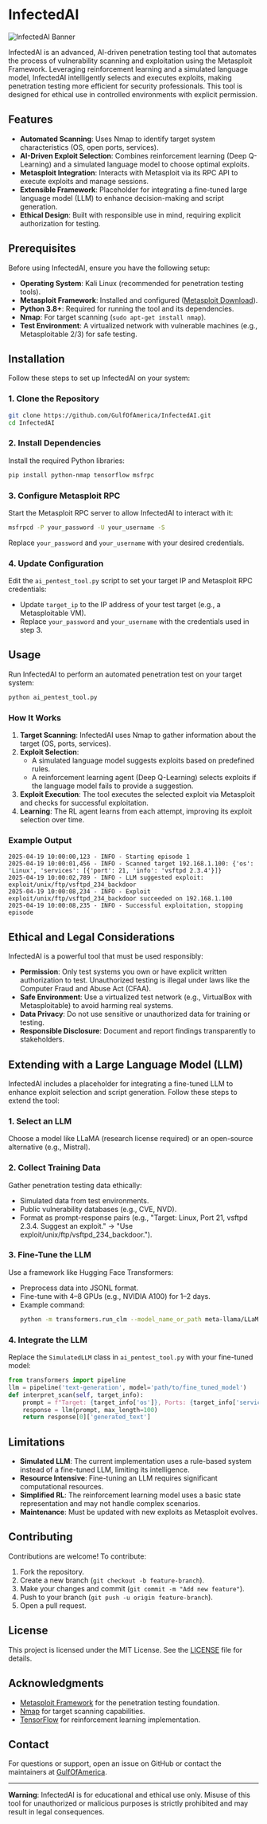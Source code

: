 # InfectedAI

![InfectedAI Banner](https://via.placeholder.com/1200x200.png?text=InfectedAI+-+Automated+AI+Penetration+Testing)

InfectedAI is an advanced, AI-driven penetration testing tool that automates the process of vulnerability scanning and exploitation using the Metasploit Framework. Leveraging reinforcement learning and a simulated language model, InfectedAI intelligently selects and executes exploits, making penetration testing more efficient for security professionals. This tool is designed for ethical use in controlled environments with explicit permission.

## Features
- **Automated Scanning**: Uses Nmap to identify target system characteristics (OS, open ports, services).
- **AI-Driven Exploit Selection**: Combines reinforcement learning (Deep Q-Learning) and a simulated language model to choose optimal exploits.
- **Metasploit Integration**: Interacts with Metasploit via its RPC API to execute exploits and manage sessions.
- **Extensible Framework**: Placeholder for integrating a fine-tuned large language model (LLM) to enhance decision-making and script generation.
- **Ethical Design**: Built with responsible use in mind, requiring explicit authorization for testing.

## Prerequisites
Before using InfectedAI, ensure you have the following setup:
- **Operating System**: Kali Linux (recommended for penetration testing tools).
- **Metasploit Framework**: Installed and configured ([Metasploit Download](https://www.metasploit.com/download)).
- **Python 3.8+**: Required for running the tool and its dependencies.
- **Nmap**: For target scanning (`sudo apt-get install nmap`).
- **Test Environment**: A virtualized network with vulnerable machines (e.g., Metasploitable 2/3) for safe testing.

## Installation
Follow these steps to set up InfectedAI on your system:

### 1. Clone the Repository
```bash
git clone https://github.com/GulfOfAmerica/InfectedAI.git
cd InfectedAI
```

### 2. Install Dependencies
Install the required Python libraries:
```bash
pip install python-nmap tensorflow msfrpc
```

### 3. Configure Metasploit RPC
Start the Metasploit RPC server to allow InfectedAI to interact with it:
```bash
msfrpcd -P your_password -U your_username -S
```
Replace `your_password` and `your_username` with your desired credentials.

### 4. Update Configuration
Edit the `ai_pentest_tool.py` script to set your target IP and Metasploit RPC credentials:
- Update `target_ip` to the IP address of your test target (e.g., a Metasploitable VM).
- Replace `your_password` and `your_username` with the credentials used in step 3.

## Usage
Run InfectedAI to perform an automated penetration test on your target system:
```bash
python ai_pentest_tool.py
```

### How It Works
1. **Target Scanning**: InfectedAI uses Nmap to gather information about the target (OS, ports, services).
2. **Exploit Selection**:
   - A simulated language model suggests exploits based on predefined rules.
   - A reinforcement learning agent (Deep Q-Learning) selects exploits if the language model fails to provide a suggestion.
3. **Exploit Execution**: The tool executes the selected exploit via Metasploit and checks for successful exploitation.
4. **Learning**: The RL agent learns from each attempt, improving its exploit selection over time.

### Example Output
```
2025-04-19 10:00:00,123 - INFO - Starting episode 1
2025-04-19 10:00:01,456 - INFO - Scanned target 192.168.1.100: {'os': 'Linux', 'services': [{'port': 21, 'info': 'vsftpd 2.3.4'}]}
2025-04-19 10:00:02,789 - INFO - LLM suggested exploit: exploit/unix/ftp/vsftpd_234_backdoor
2025-04-19 10:00:08,234 - INFO - Exploit exploit/unix/ftp/vsftpd_234_backdoor succeeded on 192.168.1.100
2025-04-19 10:00:08,235 - INFO - Successful exploitation, stopping episode
```

## Ethical and Legal Considerations
InfectedAI is a powerful tool that must be used responsibly:
- **Permission**: Only test systems you own or have explicit written authorization to test. Unauthorized testing is illegal under laws like the Computer Fraud and Abuse Act (CFAA).
- **Safe Environment**: Use a virtualized test network (e.g., VirtualBox with Metasploitable) to avoid harming real systems.
- **Data Privacy**: Do not use sensitive or unauthorized data for training or testing.
- **Responsible Disclosure**: Document and report findings transparently to stakeholders.

## Extending with a Large Language Model (LLM)
InfectedAI includes a placeholder for integrating a fine-tuned LLM to enhance exploit selection and script generation. Follow these steps to extend the tool:

### 1. Select an LLM
Choose a model like LLaMA (research license required) or an open-source alternative (e.g., Mistral).

### 2. Collect Training Data
Gather penetration testing data ethically:
- Simulated data from test environments.
- Public vulnerability databases (e.g., CVE, NVD).
- Format as prompt-response pairs (e.g., "Target: Linux, Port 21, vsftpd 2.3.4. Suggest an exploit." → "Use exploit/unix/ftp/vsftpd_234_backdoor.").

### 3. Fine-Tune the LLM
Use a framework like Hugging Face Transformers:
- Preprocess data into JSONL format.
- Fine-tune with 4–8 GPUs (e.g., NVIDIA A100) for 1–2 days.
- Example command:
  ```bash
  python -m transformers.run_clm --model_name_or_path meta-llama/LLaMA-7B --train_file dataset.jsonl --output_dir fine_tuned_model --num_train_epochs 3
  ```

### 4. Integrate the LLM
Replace the `SimulatedLLM` class in `ai_pentest_tool.py` with your fine-tuned model:
```python
from transformers import pipeline
llm = pipeline('text-generation', model='path/to/fine_tuned_model')
def interpret_scan(self, target_info):
    prompt = f"Target: {target_info['os']}, Ports: {target_info['services']}. Suggest an exploit."
    response = llm(prompt, max_length=100)
    return response[0]['generated_text']
```

## Limitations
- **Simulated LLM**: The current implementation uses a rule-based system instead of a fine-tuned LLM, limiting its intelligence.
- **Resource Intensive**: Fine-tuning an LLM requires significant computational resources.
- **Simplified RL**: The reinforcement learning model uses a basic state representation and may not handle complex scenarios.
- **Maintenance**: Must be updated with new exploits as Metasploit evolves.

## Contributing
Contributions are welcome! To contribute:
1. Fork the repository.
2. Create a new branch (`git checkout -b feature-branch`).
3. Make your changes and commit (`git commit -m "Add new feature"`).
4. Push to your branch (`git push -u origin feature-branch`).
5. Open a pull request.

## License
This project is licensed under the MIT License. See the [LICENSE](LICENSE) file for details.

## Acknowledgments
- [Metasploit Framework](https://www.metasploit.com/) for the penetration testing foundation.
- [Nmap](https://nmap.org/) for target scanning capabilities.
- [TensorFlow](https://www.tensorflow.org/) for reinforcement learning implementation.

## Contact
For questions or support, open an issue on GitHub or contact the maintainers at [GulfOfAmerica](https://github.com/GulfOfAmerica).

---
**Warning**: InfectedAI is for educational and ethical use only. Misuse of this tool for unauthorized or malicious purposes is strictly prohibited and may result in legal consequences.
